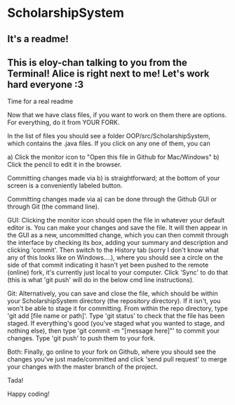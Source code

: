 ScholarshipSystem
=================
It's a readme!
--------------
This is eloy-chan talking to you from the Terminal! 
Alice is right next to me! 
Let's work hard everyone :3
--------------
Time for a real readme

Now that we have class files, if you want to work on them there are options.
For everything, do it from YOUR FORK.

In the list of files you should see a folder OOP/src/ScholarshipSystem, which contains the .java files.
If you click on any one of them, you can

a) Click the monitor icon to "Open this file in Github for Mac/Windows"
b) Click the pencil to edit it in the browser.

Committing changes made via b) is straightforward; at the bottom of your screen is a conveniently labeled button.

Committing changes made via a) can be done through the Github GUI or through
 Git (the command line). 

GUI: Clicking the monitor icon should open the file in
 whatever your default editor is. You can make your changes and save the file.
 It will then appear in the GUI as a new, uncommitted change, which you can
 then commit through the interface by checking its box, adding your summary
 and description and clicking 'commit'. Then switch to the History tab
 (sorry I don't know what any of this looks like on Windows....), where you
 should see a circle on the side of that commit indicating it hasn't yet
 been pushed to the remote (online) fork, it's currently just local to your
 computer. Click 'Sync' to do that (this is what 'git push' will do in the
 below cmd line instructions). 

Git: Alternatively, you can save and close the file, which should be within your
 ScholarshipSystem directory (the repository directory). If it isn't, you
 won't be able to stage it for committing. From within the repo directory,
 type 'git add [file name or path]'. Type 'git status' to check that the
 file has been staged. If everything's good (you've staged what you wanted
 to stage, and nothing else), then type 'git commit -m "[message here]"' to
 commit your changes. Type 'git push' to push them to your fork.

Both: Finally, go online to your fork on Github, where you should see the changes
 you've just made/committed and click 'send pull request' to merge your
 changes with the master branch of the project.

Tada!

Happy coding!
